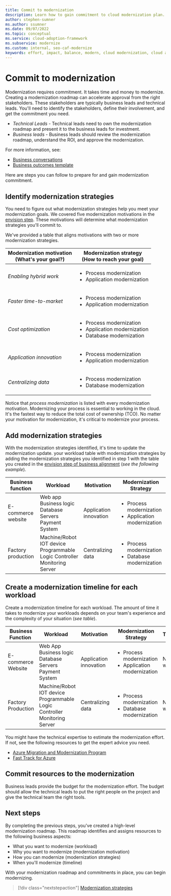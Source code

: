 ```yaml
---
title: Commit to modernization
description: Learn how to gain commitment to cloud modernization plan.
author: stephen-sumner
ms.author: ssumner
ms.date: 09/07/2022
ms.topic: conceptual
ms.service: cloud-adoption-framework
ms.subservice: modernize
ms.custom: internal, seo-caf-modernize
keywords: effort, impact, balance, modern, cloud modernization, cloud adoption framework
---
```


# Commit to modernization

Modernization requires commitment. It takes time and money to modernize. Creating a modernization roadmap can accelerate approval from the right stakeholders. These stakeholders are typically business leads and technical leads. You'll need to identify the stakeholders, define their involvement, and get the commitment you need.

- *Technical Leads* - Technical leads need to own the modernization roadmap and present it to the business leads for investment.
- *Business leads* - Business leads should review the modernization roadmap, understand the ROI, and approve the modernization.

For more information, see:

- [Business conversations](/azure/cloud-adoption-framework/strategy/business-outcomes/)
- [Business outcomes template](/azure/cloud-adoption-framework/strategy/business-outcomes/business-outcome-template)

Here are steps you can follow to prepare for and gain modernization commitment.

## Identify modernization strategies

You need to figure out what modernization strategies help you meet your modernization goals. We covered five modernization motivations in the [envision step](../business-alignment/envision-cloud-modernization.md). These motivations will determine what modernization strategies you'll commit to.

We've provided a table that aligns motivations with two or more modernization strategies.

|Modernization motivation <br> (What's your goal?)| Modernization strategy <br> (How to reach your goal)|
| --- | --- |
|*Enabling hybrid work*|<ul><li>Process modernization</li><li>Application modernization</li></ul>|
|*Faster time-to-market*|<ul><li>Process modernization</li><li>Application modernization</li></ul>|
|*Cost optimization*|<ul><li>Process modernization</li><li>Application modernization</li><li>Database modernization</li></ul>|
|*Application innovation*|<ul><li>Process modernization</li><li>Application modernization</li></ul>|
|*Centralizing data*|<ul><li>Process modernization</li><li>Database modernization</li></ul>|

Notice that *process modernization* is listed with every modernization motivation. Modernizing your process is essential to working in the cloud. It's the fastest way to reduce the total cost of ownership (TCO). No matter your motivation for modernization, it's critical to modernize your process.

## Add modernization strategies

With the modernization strategies identified, it's time to update the modernization update. your workload table with modernization strategies by adding the modernization strategies you identified in step 1 with the table you created in the [envision step of business alignment](../business-alignment/envision-cloud-modernization.md) (*see the following example*).

|Business function<span title="Business Function">&nbsp;</span> |Workload <span title="Supporting IT Assets">&nbsp;</span> |Motivation<span title="Motivation">&nbsp;</span> |Modernization Strategy
| --- | --- | --- | --- |
|E-commerce<br>website| Web app<br>Business logic<br>Database<br>Servers<br>Payment System|Application innovation |<ul><li>Process modernization</li><li>Application modernization</li></ul>|
|Factory production|Machine/Robot<br>IOT device<br>Programmable Logic Controller<br>Monitoring<br>Server|Centralizing data|<ul><li>Process modernization</li><li>Database modernization</li></ul>|

## Create a modernization timeline for each workload

Create a modernization timeline for each workload. The amount of time it takes to modernize your workloads depends on your team's experience and the complexity of your situation (*see table*).

|Business Function<span title="Business Function">&nbsp;</span> |Workload <span title="Supporting IT Assets">&nbsp;</span> |Motivation<span title="Motivation">&nbsp;</span> |Modernization Strategy|Timeline|
| --- | --- | --- | --- | --- |
|E-commerce<br>Website| Web App<br>Business logic<br>Database<br>Servers<br>Payment System|Application innovation |<ul><li>Process modernization</li><li>Application modernization</li></ul>| N-weeks|
|Factory Production|Machine/Robot<br>IOT device<br>Programmable Logic Controller<br>Monitoring<br>Server|Centralizing data|<ul><li>Process modernization</li><li>Database modernization</li></ul>|N-weeks|

You might have the technical expertise to estimate the modernization effort. If not, see the following resources to get the expert advice you need.

- [Azure Migration and Modernization Program](https://www.microsoft.com/azure/partners/ammp)
- [Fast Track for Azure](https://azure.microsoft.com/programs/azure-fasttrack/)

## Commit resources to the modernization

Business leads provide the budget for the modernization effort. The budget should allow the technical leads to put the right people on the project and give the technical team the right tools.

## Next steps

By completing the previous steps, you've created a high-level modernization roadmap. This roadmap identifies and assigns resources to the following business aspects:

- What you want to modernize (workload)
- Why you want to modernize (modernization motivation)
- How you can modernize (modernization strategies)
- When you'll modernize (timeline)

With your modernization roadmap and commitments in place, you can begin modernizing.

> [!div class="nextstepaction"]
> [Modernization strategies](../modernize-strategies/index.md)
